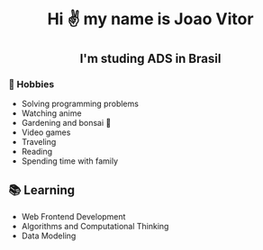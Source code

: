 <h1 align="center"> Hi ✌️ my name is Joao Vitor</h1>
<h2 align="center">I'm studing ADS in Brasil</h2> 
<h3 align="left">📅 Hobbies</h3><ul>
  <li>Solving programming problems</li>
  <li>Watching anime</li>
  <li>Gardening and bonsai 🌱</li>
  <li>Video games</li>
  <li>Traveling</li>
  <li>Reading</li>
  <li>Spending time with family</li></ul>
<h2 align="left">📚 Learning</h2><ul>
  <li>Web Frontend Development</li>
  <li>Algorithms and Computational Thinking</li>
  <li>Data Modeling</li></ul>

